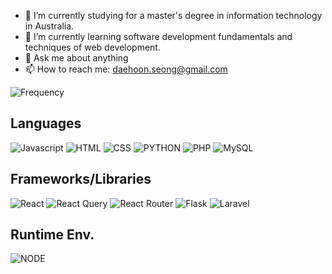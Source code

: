 - 🔭 I’m currently studying for a master's degree in information technology in Australia.
- 🌱 I’m currently learning software development fundamentals and techniques of web development.
- 💬 Ask me about anything
- 📫 How to reach me: daehoon.seong@gmail.com

![Frequency](https://github-readme-stats.vercel.app/api/top-langs/?username=dannyseong&layout=compact)

## Languages
  ![Javascript](https://img.shields.io/badge/JavaScript-F7DF1E?style=for-the-badge&logo=javascript&logoColor=white)
  ![HTML](https://img.shields.io/badge/HTML5-E34F26?style=for-the-badge&logo=html5&logoColor=white)
  ![CSS](https://img.shields.io/badge/CSS-1572B6?style=for-the-badge&logo=css3&logoColor=white)
  ![PYTHON](https://img.shields.io/badge/PYTHON-3776AB?style=for-the-badge&logo=python&logoColor=white)
  ![PHP](https://img.shields.io/badge/PHP-777BB4?style=for-the-badge&logo=php&logoColor=white)
  ![MySQL](https://img.shields.io/badge/MySQL-4479A1?style=for-the-badge&logo=mysql&logoColor=white)
## Frameworks/Libraries
  ![React](https://img.shields.io/badge/React-61DAFB?style=for-the-badge&logo=react&logoColor=white)
  ![React Query](https://img.shields.io/badge/React%20Query-FF4154?style=for-the-badge&logo=reactquery&logoColor=white)
  ![React Router](https://img.shields.io/badge/React%20Router-CA4245?style=for-the-badge&logo=reactrouter&logoColor=white)
  ![Flask](https://img.shields.io/badge/Flask-000000?style=for-the-badge&logo=flask&logoColor=white)
  ![Laravel](https://img.shields.io/badge/Laravel-FF2D20?style=for-the-badge&logo=laravel&logoColor=white)
## Runtime Env.
  ![NODE](https://img.shields.io/badge/Node.js-339933?style=for-the-badge&logo=node.js&logoColor=white)
